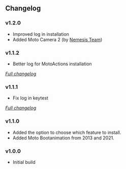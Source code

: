 ## Changelog

### v1.2.0
- Improved log in installation
- Added Moto Camera 2 (by [Nemesis Team](https://gitlab.com/NemesisDevelopers))

### v1.1.2
- Better log for MotoActions installation

[_Full changelog_](https://github.com/Syoker/moto-experience/compare/v1.1.1...v1.1.2)

### v1.1.1
- Fix log in keytest

[_Full changelog_](https://github.com/Syoker/moto-experience/compare/v1.1.0...v1.1.1)

### v1.1.0
- Added the option to choose which feature to install.
- Added Moto Bootanimation from 2013 and 2021.

### v1.0.0
- Initial build